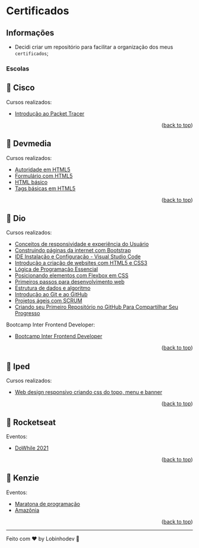 # Certificados

## Informações

-   Decidi criar um repositório para facilitar a organização dos meus `certificados`;

### Escolas

## 🧠 Cisco

Cursos realizados:

-   [Introdução ao Packet Tracer](https://github.com/lobinhodev/Certificados/blob/master/Cisco/Introdução%20ao%20packet%20tracer.pdf)
<p align="right">(<a href="#top">back to top</a>)</p>

## 🧠 Devmedia

Cursos realizados:

-   [Autoridade em HTML5](https://github.com/lobinhodev/Certificados/blob/master/Devmedia/Autoridade%20em%20HTML.pdf)
-   [Formulário com HTML5](https://github.com/lobinhodev/Certificados/blob/master/Devmedia/Criando%20formul%C3%A1rios%20com%20HTML5.pdf)
-   [HTML básico](https://github.com/lobinhodev/Certificados/blob/master/Devmedia/HTML%20b%C3%A1sico.pdff)
-   [Tags básicas em HTML5](https://github.com/lobinhodev/Certificados/blob/master/Devmedia/Tags%20b%C3%A1sicas%20do%20HTML5.pdf)
<p align="right">(<a href="#top">back to top</a>)</p>

## 🧠 Dio

Cursos realizados:

-   [Conceitos de responsividade e experiência do Usuário](https://github.com/lobinhodev/Certificados/blob/master/Dio/Conceitos%20de%20responsividade%20e%20experi%C3%AAncia%20do%20Usu%C3%A1rio.pdf)
-   [Construindo páginas da internet com Bootstrap](https://github.com/lobinhodev/Certificados/blob/master/Dio/Construindo%20p%C3%A1ginas%20da%20internet%20com%20Bootstrap.pdf)
-   [IDE Instalação e Configuração - Visual Studio Code](https://github.com/lobinhodev/Certificados/blob/master/Dio/IDE%20VSCode.pdf)
-   [Introdução a criação de websites com HTML5 e CSS3](https://github.com/lobinhodev/Certificados/blob/master/Dio/Introdu%C3%A7ao%20a%20cria%C3%A7%C3%A3o%20de%20websites%20com%20HTML5%20e%20CSS3.pdf)
-   [Lógica de Programação Essencial](https://github.com/lobinhodev/Certificados/blob/master/Dio/L%C3%B3gica%20de%20Programa%C3%A7%C3%A3o%20Essencial.pdf)
-   [Posicionando elementos com Flexbox em CSS](https://github.com/lobinhodev/Certificados/blob/master/Dio/Posicionando%20elementos%20com%20Flexbox%20em%20CSS.pdf)
-   [Primeiros passos para desenvolvimento web](https://github.com/lobinhodev/Certificados/blob/master/Dio/Primeiros%20passos%20para%20desenvolvimento%20web.pdf)
-   [Estrutura de dados e algoritmo](https://github.com/lobinhodev/Certificados/blob/master/Dio/Estrutura%20de%20dados%20e%20algoritmos.pdf)
-   [Introdução ao Git e ao GitHub](https://github.com/lobinhodev/Certificados/blob/master/Dio/Introdução%20ao%20Git%20e%20ao%20GitHub.pdf)
-   [Projetos ágeis com SCRUM](https://github.com/lobinhodev/Certificados/blob/master/Dio/Projetos%20ágeis%20com%20SCRUM.pdf)
-   [Criando seu Primeiro Repositório no GitHub Para Compartilhar Seu Progresso](https://github.com/lobinhodev/Certificados/blob/master/Dio/Criando%20seu%20Primeiro%20repositório%20no%20Github.pdf)

Bootcamp Inter Frontend Developer:

-   [Bootcamp Inter Frontend Developer](https://github.com/lobinhodev/Certificados/blob/master/Dio/Bootcamp%20Inter%20Frontend%20Developer.pdf)
<p align="right">(<a href="#top">back to top</a>)</p>

## 🧠 Iped

Cursos realizados:

-   [Web design responsivo criando css do topo, menu e banner](https://github.com/lobinhodev/Certificados/blob/master/Iped/Web%20design%20responsivo%20criando%20css%20do%20topo%2C%20menu%20e%20banner.pdf)
<p align="right">(<a href="#top">back to top</a>)</p>

## 🧠 Rocketseat

Eventos:

-   [DoWhile 2021](https://github.com/lobinhodev/Certificados/blob/master/Rocketseat/dowhile-2021.pdf)
<p align="right">(<a href="#top">back to top</a>)</p>

## 🧠 Kenzie

Eventos:

-   [Maratona de programação](https://github.com/lobinhodev/Certificados/blob/master/Kenzie/certificado-maratona-programacao.pdf)
-   [Amazônia](https://github.com/lobinhodev/Certificados/blob/master/Kenzie/certificado-amazonia.pdf)
<p align="right">(<a href="#top">back to top</a>)</p>

---

Feito com ♥ by Lobinhodev 🐺
